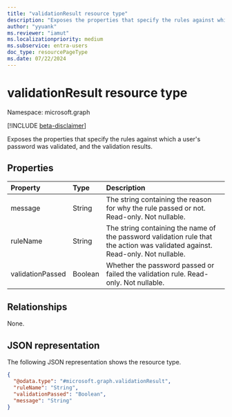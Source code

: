 ```yaml
---
title: "validationResult resource type"
description: "Exposes the properties that specify the rules against which a user's password was validated, and the validation results."
author: "yyuank"
ms.reviewer: "iamut"
ms.localizationpriority: medium
ms.subservice: entra-users
doc_type: resourcePageType
ms.date: 07/22/2024
---
```


# validationResult resource type

Namespace: microsoft.graph

[!INCLUDE [beta-disclaimer](../../includes/beta-disclaimer.md)]

Exposes the properties that specify the rules against which a user's password was validated, and the validation results.

## Properties
|Property|Type|Description|
|:---|:---|:---|
|message|String| The string containing the reason for why the rule passed or not. Read-only. Not nullable.|
|ruleName|String| The string containing the name of the password validation rule that the action was validated against. Read-only. Not nullable.|
|validationPassed|Boolean| Whether the password passed or failed the validation rule. Read-only. Not nullable.|

## Relationships
None.

## JSON representation
The following JSON representation shows the resource type.
<!-- {
  "blockType": "resource",
  "@odata.type": "microsoft.graph.validationResult"
}
-->
``` json
{
  "@odata.type": "#microsoft.graph.validationResult",
  "ruleName": "String",
  "validationPassed": "Boolean",
  "message": "String"
}
```

